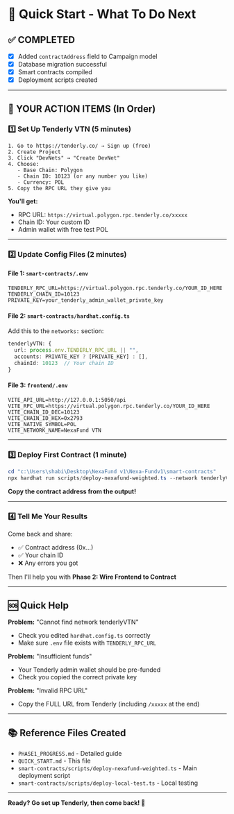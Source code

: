 # 🎯 Quick Start - What To Do Next

## ✅ COMPLETED
- [x] Added `contractAddress` field to Campaign model
- [x] Database migration successful
- [x] Smart contracts compiled
- [x] Deployment scripts created

---

## 🚀 YOUR ACTION ITEMS (In Order)

### 1️⃣ **Set Up Tenderly VTN** (5 minutes)
```
1. Go to https://tenderly.co/ → Sign up (free)
2. Create Project
3. Click "DevNets" → "Create DevNet"
4. Choose:
   - Base Chain: Polygon
   - Chain ID: 10123 (or any number you like)
   - Currency: POL
5. Copy the RPC URL they give you
```

**You'll get:**
- RPC URL: `https://virtual.polygon.rpc.tenderly.co/xxxxx`
- Chain ID: Your custom ID
- Admin wallet with free test POL

---

### 2️⃣ **Update Config Files** (2 minutes)

#### File 1: `smart-contracts/.env`
```env
TENDERLY_RPC_URL=https://virtual.polygon.rpc.tenderly.co/YOUR_ID_HERE
TENDERLY_CHAIN_ID=10123
PRIVATE_KEY=your_tenderly_admin_wallet_private_key
```

#### File 2: `smart-contracts/hardhat.config.ts`
Add this to the `networks:` section:
```typescript
tenderlyVTN: {
  url: process.env.TENDERLY_RPC_URL || "",
  accounts: PRIVATE_KEY ? [PRIVATE_KEY] : [],
  chainId: 10123  // Your chain ID
}
```

#### File 3: `frontend/.env`
```env
VITE_API_URL=http://127.0.0.1:5050/api
VITE_RPC_URL=https://virtual.polygon.rpc.tenderly.co/YOUR_ID_HERE
VITE_CHAIN_ID_DEC=10123
VITE_CHAIN_ID_HEX=0x2793
VITE_NATIVE_SYMBOL=POL
VITE_NETWORK_NAME=NexaFund VTN
```

---

### 3️⃣ **Deploy First Contract** (1 minute)
```powershell
cd "c:\Users\shabi\Desktop\NexaFund v1\Nexa-Fundv1\smart-contracts"
npx hardhat run scripts/deploy-nexafund-weighted.ts --network tenderlyVTN
```

**Copy the contract address from the output!**

---

### 4️⃣ **Tell Me Your Results**

Come back and share:
- ✅ Contract address (0x...)
- ✅ Your chain ID
- ❌ Any errors you got

Then I'll help you with **Phase 2: Wire Frontend to Contract**

---

## 🆘 Quick Help

**Problem:** "Cannot find network tenderlyVTN"
- Check you edited `hardhat.config.ts` correctly
- Make sure `.env` file exists with `TENDERLY_RPC_URL`

**Problem:** "Insufficient funds"
- Your Tenderly admin wallet should be pre-funded
- Check you copied the correct private key

**Problem:** "Invalid RPC URL"
- Copy the FULL URL from Tenderly (including `/xxxxx` at the end)

---

## 📚 Reference Files Created

- `PHASE1_PROGRESS.md` - Detailed guide
- `QUICK_START.md` - This file
- `smart-contracts/scripts/deploy-nexafund-weighted.ts` - Main deployment script
- `smart-contracts/scripts/deploy-local-test.ts` - Local testing

---

**Ready? Go set up Tenderly, then come back! 🚀**
